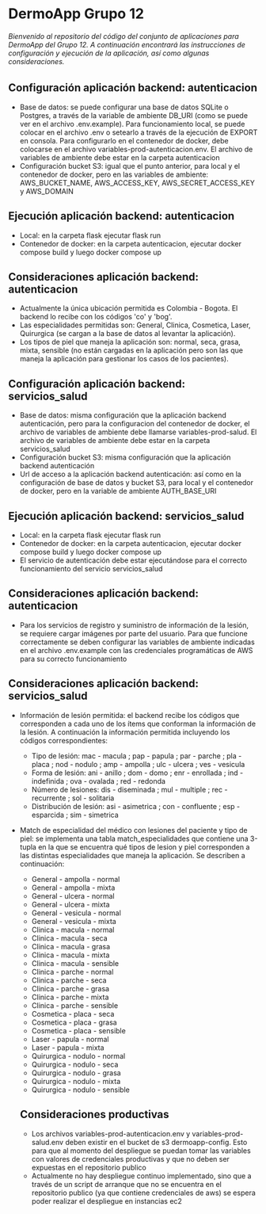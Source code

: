 # DermoApp Grupo 12

###### Bienvenido al repositorio del código del conjunto de aplicaciones para DermoApp del Grupo 12. A continuación encontrará las instrucciones de configuración y ejecución de la aplicación, así como algunas consideraciones.

## Configuración aplicación backend: autenticacion

 * Base de datos: se puede configurar una base de datos SQLite o Postgres, a través de la variable de ambiente DB_URI (como se puede ver en el archivo .env.example). Para funcionamiento local, se puede colocar en el archivo .env o setearlo a través de la ejecución de EXPORT en consola. Para configurarlo en el contenedor de docker, debe colocarse en el archivo variables-prod-autenticacion.env. El archivo de variables de ambiente debe estar en la carpeta autenticacion
 * Configuración bucket S3: igual que el punto anterior, para local y el contenedor de docker, pero en las variables de ambiente: AWS_BUCKET_NAME, AWS_ACCESS_KEY, AWS_SECRET_ACCESS_KEY y AWS_DOMAIN

## Ejecución aplicación backend: autenticacion

 * Local: en la carpeta flask ejecutar flask run
 * Contenedor de docker: en la carpeta autenticacion, ejecutar docker compose build y luego docker compose up

## Consideraciones aplicación backend: autenticacion

 * Actualmente la única ubicación permitida es Colombia - Bogota. El backend lo recibe con los códigos 'co' y 'bog'.
 * Las especialidades permitidas son: General, Clinica, Cosmetica, Laser, Quirurgica (se cargan a la base de datos al levantar la aplicación).
 * Los tipos de piel que maneja la aplicación son: normal, seca, grasa, mixta, sensible (no están cargadas en la aplicación pero son las que maneja la aplicación para gestionar los casos de los pacientes).

## Configuración aplicación backend: servicios_salud

 * Base de datos: misma configuración que la aplicación backend autenticación, pero para la configuracion del contenedor de docker, el archivo de variables de ambiente debe llamarse variables-prod-salud. El archivo de variables de ambiente debe estar en la carpeta servicios_salud
 * Configuración bucket S3: misma configuración que la aplicación backend autenticación
 * Url de acceso a la aplicación backend autenticación: así como en la configuración de base de datos y bucket S3, para local y el contenedor de docker, pero en la variable de ambiente AUTH_BASE_URI

## Ejecución aplicación backend: servicios_salud

 * Local: en la carpeta flask ejecutar flask run
 * Contenedor de docker: en la carpeta autenticacion, ejecutar docker compose build y luego docker compose up
 * El servicio de autenticación debe estar ejecutándose para el correcto funcionamiento del servicio servicios_salud

## Consideraciones aplicación backend: autenticacion
* Para los servicios de registro y suministro de información de la lesión, se requiere cargar imágenes por parte del usuario. Para que funcione correctamente se deben configurar las variables de ambiente indicadas en el archivo .env.example con las credenciales programáticas de AWS para su correcto funcionamiento

## Consideraciones aplicación backend: servicios_salud

 * Información de lesión permitida: el backend recibe los códigos que corresponden a cada uno de los ítems que conforman la información de la lesión. A continuación la información permitida incluyendo los códigos correspondientes:
   - Tipo de lesión: mac - macula ; pap - papula ; par - parche ; pla - placa ; nod - nodulo ; amp - ampolla ; ulc - ulcera ; ves - vesicula
   - Forma de lesión: ani - anillo ; dom - domo ; enr - enrollada ; ind - indefinida ; ova - ovalada ; red - redonda
   - Número de lesiones: dis - diseminada ; mul - multiple ; rec - recurrente ; sol - solitaria
   - Distribución de lesión: asi - asimetrica ; con - confluente ; esp - esparcida ; sim - simetrica
* Match de especialidad del médico con lesiones del paciente y tipo de piel: se implementa una tabla match_especialidades que contiene una 3-tupla en la que se encuentra qué tipos de lesion y piel corresponden a las distintas especialidades que maneja la aplicación. Se describen a continuación:
   - General - ampolla - normal
   - General - ampolla - mixta
   - General - ulcera - normal
   - General - ulcera - mixta
   - General - vesicula - normal
   - General - vesicula - mixta
   - Clinica - macula - normal
   - Clinica - macula - seca
   - Clinica - macula - grasa
   - Clinica - macula - mixta
   - Clinica - macula - sensible
   - Clinica - parche - normal
   - Clinica - parche - seca
   - Clinica - parche - grasa
   - Clinica - parche - mixta
   - Clinica - parche - sensible
   - Cosmetica - placa - seca
   - Cosmetica - placa - grasa
   - Cosmetica - placa - sensible
   - Laser - papula - normal
   - Laser - papula - mixta
   - Quirurgica - nodulo - normal
   - Quirurgica - nodulo - seca
   - Quirurgica - nodulo - grasa
   - Quirurgica - nodulo - mixta
   - Quirurgica - nodulo - sensible

   ## Consideraciones productivas
   * Los archivos variables-prod-autenticacion.env y variables-prod-salud.env deben existir en el bucket de s3 dermoapp-config. Esto para que al momento del despliegue se puedan tomar las variables con valores de credenciales productivas y que no deben ser expuestas en el repositorio publico
   * Actualmente no hay despliegue continuo implementado, sino que a través de un script de arranque que no se encuentra en el repositorio publico (ya que contiene credenciales de aws) se espera poder realizar el despliegue en instancias ec2